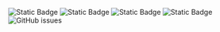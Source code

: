 ![Static Badge](https://img.shields.io/badge/blacklists-61-000000) ![Static Badge](https://img.shields.io/badge/blacklisted-2983013-cc0000) ![Static Badge](https://img.shields.io/badge/whitelisted-2251-00CC00) ![Static Badge](https://img.shields.io/badge/streaming_blacklist-28107-000000) ![GitHub issues](https://img.shields.io/github/issues/fabriziosalmi/blacklists)

